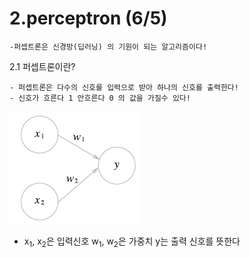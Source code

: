 2.perceptron (6/5)
===============================

    -퍼셉트론은 신경망(딥러닝) 의 기원이 되는 알고리즘이다!

2.1 퍼셉트론이란?

    - 퍼셉트론은 다수의 신호를 입력으로 받아 하나의 신호를 출력한다!
    - 신호가 흐른다 1 안흐른다 0 의 값을 가질수 있다!

![perceptron](./img/perceptron.png)

- x<sub>1</sub>, x<sub>2</sub>은 입력신호 w<sub>1</sub>, w<sub>2</sub>은 가중치 y는 출력 신호를 뜻한다


